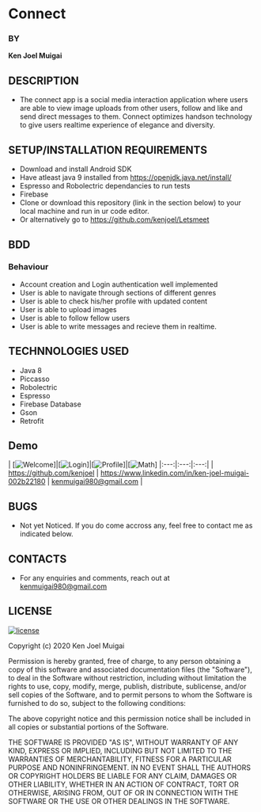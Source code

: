 # Connect

### BY

**Ken Joel Muigai**

## DESCRIPTION

* The connect app is a social media interaction application where users are able to view image uploads from other users, follow and like and send direct messages to them. Connect optimizes handson technology to give users realtime experience of elegance and diversity.

## SETUP/INSTALLATION REQUIREMENTS

* Download and install Android SDK
* Have atleast java 9 installed from https://openjdk.java.net/install/
* Espresso and Robolectric dependancies to run tests
* Firebase 
* Clone or download this repository (link in the section below) to your local machine and run in ur code editor.
* Or alternatively go to https://github.com/kenjoel/Letsmeet

## BDD 
### Behaviour
* Account creation and Login authentication well implemented
* User is able to navigate through sections of different genres
* User is able to check his/her profile with updated content
* User is able to upload images
* User is able to follow fellow users
* User is able to write messages and recieve them in realtime.


## TECHNNOLOGIES USED
* Java 8
* Piccasso
* Robolectric
* Espresso
* Firebase Database
* Gson
* Retrofit


## Demo

| [![Welcome](app/sampledata/uno.png)]|[![Login](app/sampledata/quatro.png)]|[![Profile](app/sampledata/cinco.png)]|[![Math](app/sampledata/tres.png)]
|:---:|:---:|:---:|
| https://github.com/kenjoel | https://www.linkedin.com/in/ken-joel-muigai-002b22180 | kenmuigai980@gmail.com |

## BUGS

* Not yet Noticed. If you do come accross any, feel free to contact me as indicated below.

## CONTACTS

* For any enquiries and comments, reach out at kenmuigai980@gmail.com

## LICENSE

[![license](https://img.shields.io/github/license/DAVFoundation/captain-n3m0.svg?style=flat-square)](https://github.com/DAVFoundation/captain-n3m0/blob/master/LICENSE)

Copyright (c) 2020 Ken Joel Muigai

Permission is hereby granted, free of charge, to any person obtaining a copy
of this software and associated documentation files (the "Software"), to deal
in the Software without restriction, including without limitation the rights
to use, copy, modify, merge, publish, distribute, sublicense, and/or sell
copies of the Software, and to permit persons to whom the Software is
furnished to do so, subject to the following conditions:

The above copyright notice and this permission notice shall be included in all
copies or substantial portions of the Software.

THE SOFTWARE IS PROVIDED "AS IS", WITHOUT WARRANTY OF ANY KIND, EXPRESS OR
IMPLIED, INCLUDING BUT NOT LIMITED TO THE WARRANTIES OF MERCHANTABILITY,
FITNESS FOR A PARTICULAR PURPOSE AND NONINFRINGEMENT. IN NO EVENT SHALL THE
AUTHORS OR COPYRIGHT HOLDERS BE LIABLE FOR ANY CLAIM, DAMAGES OR OTHER
LIABILITY, WHETHER IN AN ACTION OF CONTRACT, TORT OR OTHERWISE, ARISING FROM,
OUT OF OR IN CONNECTION WITH THE SOFTWARE OR THE USE OR OTHER DEALINGS IN THE
SOFTWARE.
